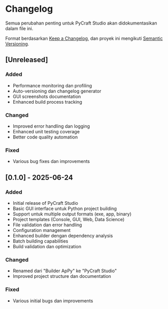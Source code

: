 # Changelog

Semua perubahan penting untuk PyCraft Studio akan didokumentasikan dalam file ini.

Format berdasarkan [Keep a Changelog](https://keepachangelog.com/en/1.0.0/),
dan proyek ini mengikuti [Semantic Versioning](https://semver.org/spec/v2.0.0.html).

## [Unreleased]

### Added
- Performance monitoring dan profiling
- Auto-versioning dan changelog generator
- GUI screenshots documentation
- Enhanced build process tracking

### Changed
- Improved error handling dan logging
- Enhanced unit testing coverage
- Better code quality automation

### Fixed
- Various bug fixes dan improvements

## [0.1.0] - 2025-06-24

### Added
- Initial release of PyCraft Studio
- Basic GUI interface untuk Python project building
- Support untuk multiple output formats (exe, app, binary)
- Project templates (Console, GUI, Web, Data Science)
- File validation dan error handling
- Configuration management
- Enhanced builder dengan dependency analysis
- Batch building capabilities
- Build validation dan optimization

### Changed
- Renamed dari "Builder ApPy" ke "PyCraft Studio"
- Improved project structure dan documentation

### Fixed
- Various initial bugs dan improvements 
